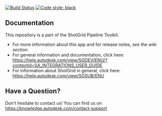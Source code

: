 [![Build Status](https://dev.azure.com/shotgun-ecosystem/Toolkit/_apis/build/status/Frameworks/tk-framework-aliastranslations?branchName=master)](https://dev.azure.com/shotgun-ecosystem/Toolkit/_build/latest?definitionId=77&branchName=master)
[![Code style: black](https://img.shields.io/badge/code%20style-black-000000.svg)](https://github.com/psf/black)

## Documentation
This repository is a part of the ShotGrid Pipeline Toolkit.

- For more information about this app and for release notes, *see the wiki section*.
- For general information and documentation, click here: https://help.autodesk.com/view/SGDEV/ENU/?contextId=SA_INTEGRATIONS_USER_GUIDE
- For information about ShotGrid in general, click here: https://help.autodesk.com/view/SGSUB/ENU

## Have a Question?
Don't hesitate to contact us! You can find us on https://knowledge.autodesk.com/contact-support
